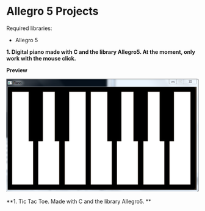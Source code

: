 # Allegro 5 Projects
Required libraries:
- Allegro 5

**1. Digital piano made with C and the library Allegro5. At the moment, only work with the mouse click.**

**Preview**

![DigitalPiano](resources/preview.png)

**1. Tic Tac Toe. Made with C and the library Allegro5. **
